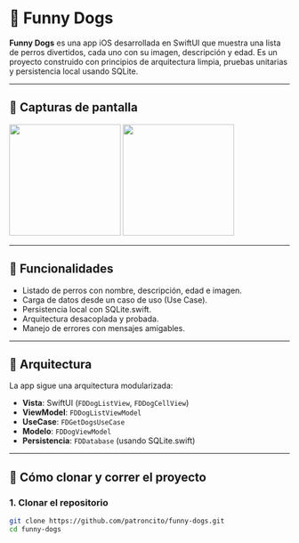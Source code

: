 # 🐶 Funny Dogs

**Funny Dogs** es una app iOS desarrollada en SwiftUI que muestra una lista de perros divertidos, cada uno con su imagen, descripción y edad. Es un proyecto construido con principios de arquitectura limpia, pruebas unitarias y persistencia local usando SQLite.

---

## 📱 Capturas de pantalla

<p float="left">
  <img src="https://github.com/user-attachments/assets/f6f54faf-110d-4387-86d5-583ad9ce672d" width="200" />

  <img src="https://github.com/user-attachments/assets/4471bcb4-4c4b-4e46-8739-09f75b54921e" width="200" />
</p>

---

## 🚀 Funcionalidades

- Listado de perros con nombre, descripción, edad e imagen.
- Carga de datos desde un caso de uso (Use Case).
- Persistencia local con SQLite.swift.
- Arquitectura desacoplada y probada.
- Manejo de errores con mensajes amigables.

---

## 🧱 Arquitectura

La app sigue una arquitectura modularizada:

- **Vista**: SwiftUI (`FDDogListView`, `FDDogCellView`)
- **ViewModel**: `FDDogListViewModel`
- **UseCase**: `FDGetDogsUseCase`
- **Modelo**: `FDDogViewModel`
- **Persistencia**: `FDDatabase` (usando SQLite.swift)

---

## 🔧 Cómo clonar y correr el proyecto

### 1. Clonar el repositorio

```bash
git clone https://github.com/patroncito/funny-dogs.git
cd funny-dogs
